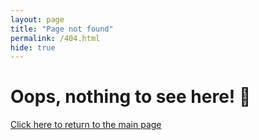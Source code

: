 ```yaml
---
layout: page
title: "Page not found"
permalink: /404.html
hide: true
---
```

<div id="error404">
    <h1>Oops, nothing to see here! 🛁 </h1>
    <a href="{{ site.url }}" class="return-btn">
        <p>Click here to return to the main page</p>
    </a>
</div>